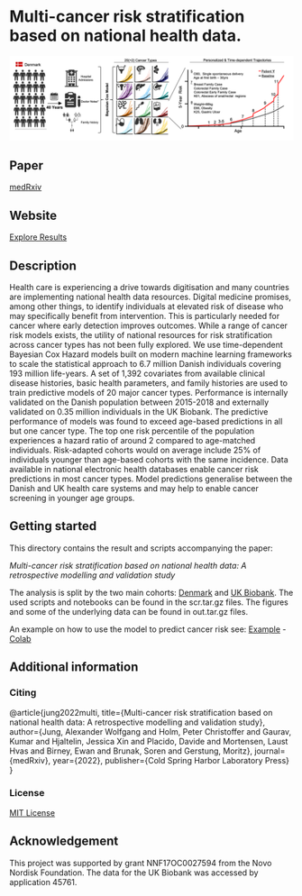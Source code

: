 # **Multi-cancer risk stratification based on national health data.**

![Schematic](./docs/F1.png)

## **Paper**
[medRxiv](https://www.medrxiv.org/content/10.1101/2022.10.12.22280908v1)

## **Website**
[Explore Results](https://alexwjung.github.io/CancerRisk/webpage/)

## **Description**
Health care is experiencing a drive towards digitisation and many countries are
implementing national health data resources. Digital medicine promises, among other things,
to identify individuals at elevated risk of disease who may specifically benefit from
intervention. This is particularly needed for cancer where early detection improves
outcomes.
While a range of cancer risk models exists, the utility of national resources for risk
stratification across cancer types has not been fully explored.
We use time-dependent Bayesian Cox Hazard models built on modern machine learning
frameworks to scale the statistical approach to 6.7 million Danish individuals covering 193
million life-years. A set of 1,392 covariates from available clinical disease histories, basic
health parameters, and family histories are used to train predictive models of 20 major
cancer types.
Performance is internally validated on the Danish population between 2015-2018 and
externally validated on 0.35 million individuals in the UK Biobank.
The predictive performance of models was found to exceed age-based predictions in all but
one cancer type. The top one risk percentile of the population experiences a hazard ratio of
around 2 compared to age-matched individuals.
Risk-adapted cohorts would on average include 25% of individuals younger than age-based
cohorts with the same incidence.
Data available in national electronic health databases enable cancer risk predictions in most
cancer types. Model predictions generalise between the Danish and UK health care systems
and may help to enable cancer screening in younger age groups.

## **Getting started**

This directory contains the result and scripts accompanying the paper:

*Multi-cancer risk stratification based on national health data: A retrospective modelling and validation study*

The analysis is split by the two main cohorts: [Denmark](./main/Denmark) and [UK Biobank](./main/UKB).
The used scripts and notebooks can be found in the scr.tar.gz files.
The figures and some of the underlying data can be found in out.tar.gz files.

An example on how to use the model to predict cancer risk see:
[Example](./example/cancerrisk.ipynb) - [Colab](https://colab.research.google.com/drive/1q75iFgjojjx1kk8r-MwSLKs9GXzodL4Z?usp=sharinghttps://colab.research.google.com/drive/1q75iFgjojjx1kk8r-MwSLKs9GXzodL4Z?usp=sharing)

## Additional information

### **Citing**
@article{jung2022multi,
  title={Multi-cancer risk stratification based on national health data: A retrospective modelling and validation study},
  author={Jung, Alexander Wolfgang and Holm, Peter Christoffer and Gaurav, Kumar and Hjaltelin, Jessica Xin and Placido, Davide and Mortensen, Laust Hvas and Birney, Ewan and Brunak, Soren and Gerstung, Moritz},
  journal={medRxiv},
  year={2022},
  publisher={Cold Spring Harbor Laboratory Press}
}

### **License**
[MIT License](./LICENSE)

## **Acknowledgement**
This project was supported by grant NNF17OC0027594 from the Novo Nordisk Foundation.
The data for the UK Biobank was accessed by application 45761.
